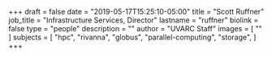 +++
draft = false
date = "2019-05-17T15:25:10-05:00"
title = "Scott Ruffner"
job_title = "Infrastructure Services, Director"
lastname = "ruffner"
biolink = false
type = "people"
description = ""
author = "UVARC Staff"
images = [
  ""
]
subjects = [
  "hpc",
  "rivanna",
  "globus",
  "parallel-computing",
  "storage",
]
+++
